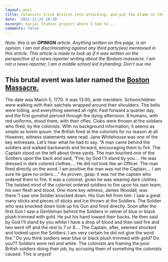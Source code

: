 ```yaml
---
layout: post
title: Colonists trick British into attacking, and put the blame on the poor people.
date: '2021-11-23 18:30'
excerpt: Social Studies project where I had to...
comments: false
---
```

_Note: this is an **OPINION** article. Anything written on this page, is an opinion. I am not discriminating against any third party(ies) mentioned in this article. This article is made to look as if it was written on the perspective of a news reporter writing about the Bostom massacre. I am not a news reporter, I am a middle school kid _tryharding_. Don't sue me._
## This brutal event was later named the <u>Boston Massacre.</u>
The date was March 5, 1770. It was 13:00, ante meridiem.  Schoolchildren were walking with their satchels wrapped around their shoulders. The bells were tolling, and everything seemed all right. Fast forward a quarter day, and the first gunshot pierced through the dying afternoon. 8 humans, with red uniforms, stood there, with their rifles. Clubs were thrown at the soldiers who fired, by the colonists. With no background information, it seems as simple as lorem ipsum:  the British fired at the colonists for no reason at all. However, witness statements were read. Jane Whitehouse was one of the key witnesses. Let’s hear what he had to say. “A man came behind the soldiers  and walked backwards and forward, encouraging them to fire. The Captain stood on the left about three yards. The man touched one of the Soldiers upon the back and said, “Fire, by God I'll stand by you…. He was dressed in dark colored clothes.... He did not look like an Officer. The man fired directly on the word. I am positive the man was not the Captain.... I am sure he gave no orders....”  As proven, gasp: it was not the captain who ordered them  to fire. It was a colonist, given he was wearing dark clothes. The twisted mind of the colonist ordered soldiers to fire upon his own team; his own flesh and blood. One more key witness, James Woodall, was there.”I saw one Soldier knocked down. His Gun fell from him. I saw a great many sticks and pieces of sticks and Ice thrown at the Soldiers. The Soldier who was knocked down took up his Gun and fired directly. Soon after the first Gun I saw a Gentleman behind the Soldiers in velvet of blue or black plush trimmed with gold. He put his hand toward their backs. He then said by God I’ll stand by you whilst I have a drop of blood and then said fire and two went off and the rest to 7 or 8…. The Captain, after, seemed shocked and looked upon the Soldiers. I am very certain he did not give the word fire.” Do you think soldiers wear blue or black plush trimmed with gold? Do you?? Soldiers wore red and white. The colonists are framing the poor British soldiers doing their job, by accusing them of something the colonists caused. This is unjust! 
